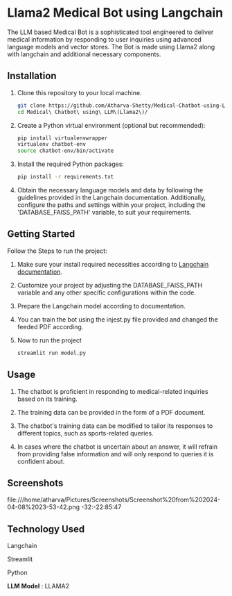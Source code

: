 

# Llama2 Medical Bot using Langchain    

The LLM based Medical Bot is a sophisticated tool engineered to deliver medical information by responding to user inquiries using advanced language models and vector stores. The Bot is made using Llama2 along with langchain and additional necessary components.



## Installation

1. Clone this repository to your local machine.

    ```bash
    git clone https://github.com/Atharva-Shetty/Medical-Chatbot-using-Langchain-and-LLama2.git
    cd Medical\ Chatbot\ using\ LLM\(Llama2\)/

    ```

2. Create a Python virtual environment (optional but recommended):

    ```bash
    pip install virtualenvwrapper
    virtualenv chatbot-env
    source chatbot-env/bin/activate  
    ```

3. Install the required Python packages:

    ```bash
    pip install -r requirements.txt
    ```

4. Obtain the necessary language models and data by following the guidelines provided in the Langchain documentation. Additionally, configure the paths and settings within your project, including the 'DATABASE_FAISS_PATH' variable, to suit your requirements.

## Getting Started

Follow the Steps to run the project:

1. Make sure your install required necessities according to [Langchain documentation](https://python.langchain.com/docs/integrations/vectorstores/faiss/).

2. Customize your project by adjusting the DATABASE_FAISS_PATH variable and any other specific configurations within the code.


3. Prepare the Langchain model according to documentation. 

4. You can train the bot using the injest.py file provided and changed the feeded PDF according.

5. Now to run the project

    ```bash
    streamlit run model.py
    ```

## Usage

1. The chatbot is proficient in responding to medical-related inquiries based on its training.

2. The training data can be provided in the form of a PDF document.

3. The chatbot's training data can be modified to tailor its responses to different topics, such as sports-related queries.

4. In cases where the chatbot is uncertain about an answer, it will refrain from providing false information and will only respond to queries it is confident about.



## Screenshots

file:///home/atharva/Pictures/Screenshots/Screenshot%20from%202024-04-08%2023-53-42.png
-32:-22:85:47


## Technology Used

Langchain

Streamlit

Python

**LLM Model** : LLAMA2


 
